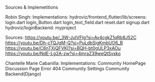 Sources & Implemetitions

Robin Singh:
  Implementations:
    hydroviz/frontend_flutter/lib/screens:
      login.dart
      login_Button.dart
      login_text_field.dart
      reset.dart
      signup.dart
    hydroviz/loginBackend:
      myproject


  Sources:
    https://youtu.be/_3W-JuIVFlg?si=Av4cgkZ1qRb8J52C
    https://youtu.be/Dh-cTQJgM-Q?si=PuLdbSigKmbUO6_B
    https://youtu.be/C6nTXjQFVKI?si=BQH-bt0gULP3xAOu
    https://youtu.be/NdE-Lg2A-zw?si=4mraZ39weQtSvsko

Chantelle Marie Cabanilla:
  Implementations:
    Community HomePage
    Discussion Page
    Error 404
    Community Settings
    Community Backend(Django)

